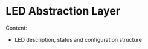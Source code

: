 LED Abstraction Layer
=========================

Content:
* LED description, status and configuration structure
